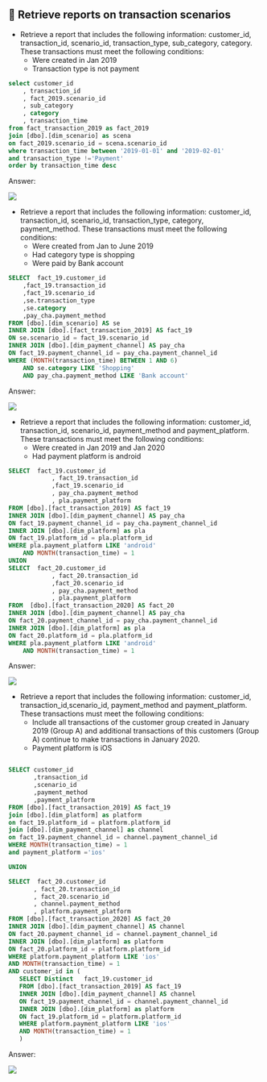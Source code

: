  ## 📄 Retrieve reports on transaction scenarios

- Retrieve a report that includes the following information: customer_id, transaction_id, scenario_id, transaction_type, sub_category, category. These transactions must meet the following conditions: 
    - Were created in Jan 2019 
    - Transaction type is not payment
````sql
select customer_id
    , transaction_id
    , fact_2019.scenario_id
    , sub_category
    , category
    , transaction_time
from fact_transaction_2019 as fact_2019
join [dbo].[dim_scenario] as scena
on fact_2019.scenario_id = scena.scenario_id
where transaction_time between '2019-01-01' and '2019-02-01'
and transaction_type !='Payment'
order by transaction_time desc
````
Answer:

<picture>
  <img  src="https://user-images.githubusercontent.com/129776645/232201807-1f636270-2896-4dd7-a69d-ba1e73414a5f.png">
</picture>
 
 
- Retrieve a report that includes the following information: customer_id, transaction_id, scenario_id, transaction_type, category, payment_method. These transactions must meet the following conditions: 
    - Were created from Jan to June 2019
    - Had category type is shopping
    - Were paid by Bank account

````sql
SELECT  fact_19.customer_id
    ,fact_19.transaction_id
    ,fact_19.scenario_id
    ,se.transaction_type
    ,se.category
    ,pay_cha.payment_method
FROM [dbo].[dim_scenario] AS se
INNER JOIN [dbo].[fact_transaction_2019] AS fact_19
ON se.scenario_id = fact_19.scenario_id
INNER JOIN [dbo].[dim_payment_channel] AS pay_cha
ON fact_19.payment_channel_id = pay_cha.payment_channel_id
WHERE (MONTH(transaction_time) BETWEEN 1 AND 6)
    AND se.category LIKE 'Shopping'
    AND pay_cha.payment_method LIKE 'Bank account'
````


Answer:

<picture>
  <img  src="https://user-images.githubusercontent.com/129776645/232202084-c5d79506-710a-45ab-a217-5b172d6ed781.png">
</picture>

-  Retrieve a report that includes the following information: customer_id, transaction_id, scenario_id, payment_method and payment_platform. These transactions must meet the following conditions: 
    - Were created in Jan 2019 and Jan 2020 
    - Had payment platform is android

````sql
SELECT  fact_19.customer_id
            , fact_19.transaction_id
            ,fact_19.scenario_id
            , pay_cha.payment_method
            , pla.payment_platform
FROM [dbo].[fact_transaction_2019] AS fact_19
INNER JOIN [dbo].[dim_payment_channel] AS pay_cha
ON fact_19.payment_channel_id = pay_cha.payment_channel_id
INNER JOIN [dbo].[dim_platform] as pla
ON fact_19.platform_id = pla.platform_id
WHERE pla.payment_platform LIKE 'android'
    AND MONTH(transaction_time) = 1
UNION 
SELECT  fact_20.customer_id
            , fact_20.transaction_id
            ,fact_20.scenario_id
            , pay_cha.payment_method
            , pla.payment_platform
FROM  [dbo].[fact_transaction_2020] AS fact_20
INNER JOIN [dbo].[dim_payment_channel] AS pay_cha
ON fact_20.payment_channel_id = pay_cha.payment_channel_id
INNER JOIN [dbo].[dim_platform] as pla
ON fact_20.platform_id = pla.platform_id
WHERE pla.payment_platform LIKE 'android'
    AND MONTH(transaction_time) = 1
````


Answer:

<picture>
  <img  src="https://user-images.githubusercontent.com/129776645/232202375-dc513be9-0ff6-4b5e-a842-e638439d3016.png">
 </picture>

- Retrieve a report that includes the following information: customer_id, transaction_id,scenario_id, payment_method and payment_platform. 
These transactions must meet the following conditions:
    - Include all transactions of the customer group created in January 2019 (Group A) and additional transactions of this customers (Group A) continue to make transactions in January 2020.
    - Payment platform is iOS
 
 ````sql

SELECT customer_id
        ,transaction_id
        ,scenario_id
        ,payment_method
        ,payment_platform
FROM [dbo].[fact_transaction_2019] AS fact_19
join [dbo].[dim_platform] as platform
on fact_19.platform_id = platform.platform_id
join [dbo].[dim_payment_channel] as channel
on fact_19.payment_channel_id = channel.payment_channel_id
WHERE MONTH(transaction_time) = 1
and payment_platform ='ios'

UNION

SELECT  fact_20.customer_id
        , fact_20.transaction_id
        , fact_20.scenario_id
        , channel.payment_method
        , platform.payment_platform
FROM [dbo].[fact_transaction_2020] AS fact_20
INNER JOIN [dbo].[dim_payment_channel] AS channel
ON fact_20.payment_channel_id = channel.payment_channel_id
INNER JOIN [dbo].[dim_platform] as platform
ON fact_20.platform_id = platform.platform_id
WHERE platform.payment_platform LIKE 'ios'
AND MONTH(transaction_time) = 1
AND customer_id in (
    SELECT Distinct   fact_19.customer_id
    FROM [dbo].[fact_transaction_2019] AS fact_19
    INNER JOIN [dbo].[dim_payment_channel] AS channel
    ON fact_19.payment_channel_id = channel.payment_channel_id
    INNER JOIN [dbo].[dim_platform] as platform
    ON fact_19.platform_id = platform.platform_id
    WHERE platform.payment_platform LIKE 'ios'
    AND MONTH(transaction_time) = 1
    )

````


Answer:

<picture>
  <img  src="https://user-images.githubusercontent.com/129776645/232202525-cc5ffcd7-4d5a-43f8-ba8f-3edfdab6bcf8.png">
</picture>
 
